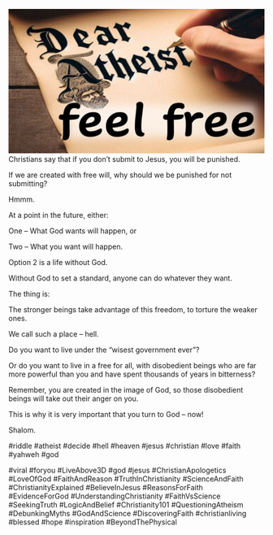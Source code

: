 ![Video cover image](../cover.jpg "cover photo")
Christians say that if you don’t submit to Jesus, you will be punished.

If we are created with free will, why should we be punished for not submitting?

Hmmm.

At a point in the future, either:

One – What God wants will happen, or

Two – What you want will happen.

Option 2 is a life without God.

Without God to set a standard, anyone can do whatever they want.

The thing is:

The stronger beings take advantage of this freedom, to torture the weaker ones.

We call such a place – hell.

Do you want to live under the “wisest government ever”?

Or do you want to live in a free for all, with disobedient beings who are far more powerful than you and have spent thousands of years in bitterness?

Remember, you are created in the image of God, so those disobedient beings will take out their anger on you.

This is why it is very important that you turn to God – now!

Shalom.

#riddle #atheist #decide #hell #heaven #jesus #christian #love #faith #yahweh #god 

#viral #foryou #LiveAbove3D #god #jesus #ChristianApologetics #LoveOfGod #FaithAndReason #TruthInChristianity #ScienceAndFaith #ChristianityExplained #BelieveInJesus #ReasonsForFaith #EvidenceForGod #UnderstandingChristianity #FaithVsScience #SeekingTruth #LogicAndBelief #Christianity101 #QuestioningAtheism #DebunkingMyths #GodAndScience #DiscoveringFaith #christianliving #blessed #hope #inspiration #BeyondThePhysical